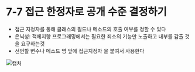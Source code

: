 # 7-7 접근 한정자로 공개 수준 결정하기 
* 접근 지정자를 통해 클래스의 필드나 메소드의 호출 여부를 정할 수 있다
* 은닉성: 객체지향 프로그래밍에서는 필요한 죄소의 기능만 노출하고 내부를 감출 것을 요구하는것
* 선언할 변수나 메소드 명 앞에 접근지정자 을 붙여서 사용한다


![캡처](https://github.com/madwil730/C-Project/assets/65881884/e2d8cec3-59fb-4913-b2a1-6ebcd21f670c)
